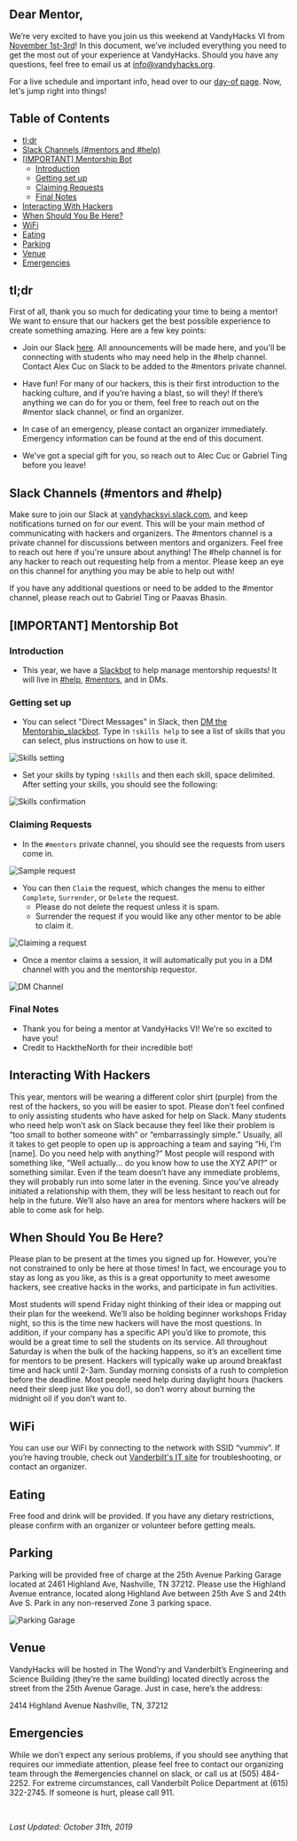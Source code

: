 ## Dear Mentor,

We’re very excited to have you join us this weekend at VandyHacks VI from [November 1st-3rd](https://calendar.vandyhacks.org)! In this document, we’ve included everything you need to get the most out of your experience at VandyHacks. Should you have any questions, feel free to email us at [info@vandyhacks.org](mailto:info@vandyhacks.org).

For a live schedule and important info, head over to our [day-of page](https://dayof.vandyhacks.org). Now, let's jump right into things!

## Table of Contents

- [tl;dr](#tldr)
- [Slack Channels (#mentors and #help)](#slack-channels-mentors-and-help)
- [[IMPORTANT] Mentorship Bot](#important-mentorship-bot)
  - [Introduction](#introduction)
  - [Getting set up](#getting-set-up)
  - [Claiming Requests](#claiming-requests)
  - [Final Notes](#final-notes)
- [Interacting With Hackers](#interacting-with-hackers)
- [When Should You Be Here?](#when-should-you-be-here)
- [WiFi](#wifi)
- [Eating](#eating)
- [Parking](#parking)
- [Venue](#venue)
- [Emergencies](#emergencies)

## <a name="tldr"></a>tl;dr

First of all, thank you so much for dedicating your time to being a mentor! We want to ensure that our hackers get the best possible experience to create something amazing. Here are a few key points:

- Join our Slack [here](https://vandyhacksvi.slack.com). All announcements will be made here, and you'll be connecting with students who may need help in the #help channel. Contact Alex Cuc on Slack to be added to the #mentors private channel.

- Have fun! For many of our hackers, this is their first introduction to the hacking culture, and if you’re having a blast, so will they! If there’s anything we can do for you or them, feel free to reach out on the #mentor slack channel, or find an organizer.

- In case of an emergency, please contact an organizer immediately. Emergency information can be found at the end of this document.

- We've got a special gift for you, so reach out to Alec Cuc or Gabriel Ting before you leave!

## <a name="slack-channels-mentors-and-help"></a>Slack Channels (#mentors and #help)

Make sure to join our Slack at [vandyhacksvi.slack.com](https://vandyhacksvi.slack.com), and keep notifications turned on for our event. This will be your main method of communicating with hackers and organizers. The #mentors channel is a private channel for discussions between mentors and organizers. Feel free to reach out here if you're unsure about anything! The #help channel is for any hacker to reach out requesting help from a mentor. Please keep an eye on this channel for anything you may be able to help out with!

If you have any additional questions or need to be added to the #mentor channel, please reach out to Gabriel Ting or Paavas Bhasin.

## <a name="important-mentorship-bot"></a>[IMPORTANT] Mentorship Bot

### <a name="introduction"></a>Introduction

- This year, we have a [Slackbot](https://app.slack.com/client/TPLEGCPGD/DPW0DHSDU) to help manage mentorship requests! It will live in [#help](https://app.slack.com/client/TPLEGCPGD/CPTME0AJU), [#mentors](https://app.slack.com/client/TPLEGCPGD/GPHQS9SHG), and in DMs.

### <a name="getting-set-up"></a>Getting set up

- You can select &quot;Direct Messages&quot; in Slack, then [DM the Mentorship_slackbot](https://app.slack.com/client/TPLEGCPGD/DPW0DHSDU). Type in `!skills help` to see a list of skills that you can select, plus instructions on how to use it.

![Skills setting](./images/skills_setting.png)

- Set your skills by typing `!skills` and then each skill, space delimited. After setting your skills, you should see the following:

![Skills confirmation](./images/skills_setting2.png)

### <a name="claiming-requests"></a>Claiming Requests

- In the `#mentors` private channel, you should see the requests from users come in.

![Sample request](./images/sample_request.png)

- You can then `Claim` the request, which changes the menu to either `Complete`, `Surrender`, or `Delete` the request.
  - Please do not delete the request unless it is spam.
  - Surrender the request if you would like any other mentor to be able to claim it.

![Claiming a request](./images/claiming_request.png)

- Once a mentor claims a session, it will automatically put you in a DM channel with you and the mentorship requestor.

![DM Channel](./images/dm_example.png)

### <a name="final-notes"></a>Final Notes

- Thank you for being a mentor at VandyHacks VI! We're so excited to have you!
- Credit to HacktheNorth for their incredible bot!

## <a name="interacting-with-hackers"></a>Interacting With Hackers

This year, mentors will be wearing a different color shirt (purple) from the rest of the hackers, so you will be easier to spot. Please don’t feel confined to only assisting students who have asked for help on Slack. Many students who need help won’t ask on Slack because they feel like their problem is “too small to bother someone with” or “embarrassingly simple.” Usually, all it takes to get people to open up is approaching a team and saying “Hi, I’m [name]. Do you need help with anything?” Most people will respond with something like, “Well actually... do you know how to use the XYZ API?” or something similar. Even if the team doesn’t have any immediate problems, they will probably run into some later in the evening. Since you’ve already initiated a relationship with them, they will be less hesitant to reach out for help in the future. We’ll also have an area for mentors where hackers will be able to come ask for help.

## <a name="when-should-you-be-here"></a>When Should You Be Here?

Please plan to be present at the times you signed up for. However, you’re not constrained to only be here at those times! In fact, we encourage you to stay as long as you like, as this is a great opportunity to meet awesome hackers, see creative hacks in the works, and participate in fun activities.

Most students will spend Friday night thinking of their idea or mapping out their plan for the weekend. We’ll also be holding beginner workshops Friday night, so this is the time new hackers will have the most questions. In addition, if your company has a specific API you’d like to promote, this would be a great time to sell the students on its service. All throughout Saturday is when the bulk of the hacking happens, so it’s an excellent time for mentors to be present. Hackers will typically wake up around breakfast time and hack until 2-3am. Sunday morning consists of a rush to completion before the deadline. Most people need help during daylight hours (hackers need their sleep just like you do!), so don’t worry about burning the midnight oil if you don’t want to.

## <a name="wifi"></a>WiFi

You can use our WiFi by connecting to the network with SSID “vummiv”. If you’re having trouble, check out [Vanderbilt's IT site](https://it.vanderbilt.edu/services/network/wireless/vu-guests.php) for troubleshooting, or contact an organizer.

## <a name="eating"></a>Eating

Free food and drink will be provided. If you have any dietary restrictions, please confirm with an organizer or volunteer before getting meals.

## <a name="parking"></a>Parking

Parking will be provided free of charge at the 25th Avenue Parking Garage located at 2461 Highland Ave, Nashville, TN 37212. Please use the Highland Avenue entrance, located along Highland Ave between 25th Ave S and 24th Ave S. Park in any non-reserved Zone 3 parking space.

![Parking Garage]()

## <a name="venue"></a>Venue

VandyHacks will be hosted in The Wond’ry and Vanderbilt’s Engineering and Science Building (they’re the same building) located directly across the street from the 25th Avenue Garage. Just in case, here’s the address:

2414 Highland Avenue Nashville, TN, 37212

## <a name="emergencies"></a>Emergencies

While we don’t expect any serious problems, if you should see anything that requires our immediate attention, please feel free to contact our organizing team through the #emergencies channel on slack, or call us at (505) 484-2252. For extreme circumstances, call Vanderbilt Police Department at (615) 322-2745. If someone is hurt, please call 911.

<br>

_Last Updated: October 31th, 2019_
